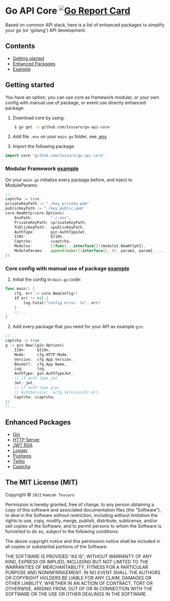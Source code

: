 # Go API Core [![Go Report Card](https://goreportcard.com/badge/github.com/tossaro/go-api-core)](https://goreportcard.com/report/github.com/tossaro/go-api-core)

Based on common API stack, here is a list of enhanced packages to simplify your go (or 'golang') API development.

## Contents
 - [Getting started](#getting-started)
 - [Enhanced Packages](#enhanced-packages)
 - [Example](https://github.com/tossaro/go-api-core/tree/main/example)

## Getting started

You have an option, you can use core as framework modular, or your own config with manual use of package, or event use directly enhanced package.

1. Download core by using:
```sh
    $ go get -u github.com/tossaro/go-api-core
```

2. Add file `.env` on your `main.go` folder, see [.env](https://github.com/tossaro/go-api-core/blob/main/example/manual/.env)

3. Import the following package:
```go
import core "github.com/tossaro/go-api-core"
```

### Modular Framework [example](https://github.com/tossaro/go-api-core/tree/main/example/modular)

On your `main.go` initialize every package before, and inject to ModuleParams:
```go
//...
captcha := true
privateKeyPath := "./key_private.pem"
publicKeyPath := "./key_public.pem"
core.NewHttp(core.Options{
    EnvPath:        "./.env",
    PrivateKeyPath: &privateKeyPath,
    PublicKeyPath:  &publicKeyPath,
    AuthType:       gin.AuthTypeJwt,
    I18n:           bI18n,
    Captcha:        &captcha,
    Modules:        []func(...interface{}){module1.NewHttpV1},
    ModuleParams:   append(make([]interface{}, 0), param1, param2, ...),
})
```

### Core config with manual use of package [example](https://github.com/tossaro/go-api-core/tree/main/example/manual)

1. Initial the config in `main.go` code:
```go
func main() {
    cfg, err := core.NewConfig()
    if err != nil {
        log.Fatal("Config error: %s", err)
    }
    //...
}
```

2. Add every package that you need for your API as example `gin`:
```go
//...
captcha := true
g := gin.New(&gin.Options{
    I18n:     bI18n,
    Mode:     cfg.HTTP.Mode,
    Version:  cfg.App.Version,
    BaseUrl:  cfg.App.Name,
    Log:      log,
    AuthType: gin.AuthTypeJwt,
    // if auth type jwt
    Jwt: jwt,
    // if auth type grpc
    // AuthService:  &cfg.Services[0].Url,
    Captcha: &captcha,
})
//...
```

## Enhanced Packages
- [Gin](https://github.com/tossaro/go-api-core/blob/main/gin/gin.go)
- [HTTP Server](https://github.com/tossaro/go-api-core/blob/main/httpserver/server.go)
- [JWT RSA](https://github.com/tossaro/go-api-core/blob/main/jwt/jwt.go)
- [Logger](https://github.com/tossaro/go-api-core/blob/main/logger/logger.go)
- [Postgres](https://github.com/tossaro/go-api-core/blob/main/postgres/postgres.go)
- [Twilio](https://github.com/tossaro/go-api-core/blob/main/twilio/twilio.go)
- [Captcha](https://github.com/tossaro/go-api-core/blob/main/captcha/http.go)

## The MIT License (MIT)

Copyright © `2022` `Hamzah Tossaro`

Permission is hereby granted, free of charge, to any person
obtaining a copy of this software and associated documentation
files (the “Software”), to deal in the Software without
restriction, including without limitation the rights to use,
copy, modify, merge, publish, distribute, sublicense, and/or sell
copies of the Software, and to permit persons to whom the
Software is furnished to do so, subject to the following
conditions:

The above copyright notice and this permission notice shall be
included in all copies or substantial portions of the Software.

THE SOFTWARE IS PROVIDED “AS IS”, WITHOUT WARRANTY OF ANY KIND,
EXPRESS OR IMPLIED, INCLUDING BUT NOT LIMITED TO THE WARRANTIES
OF MERCHANTABILITY, FITNESS FOR A PARTICULAR PURPOSE AND
NONINFRINGEMENT. IN NO EVENT SHALL THE AUTHORS OR COPYRIGHT
HOLDERS BE LIABLE FOR ANY CLAIM, DAMAGES OR OTHER LIABILITY,
WHETHER IN AN ACTION OF CONTRACT, TORT OR OTHERWISE, ARISING
FROM, OUT OF OR IN CONNECTION WITH THE SOFTWARE OR THE USE OR
OTHER DEALINGS IN THE SOFTWARE.